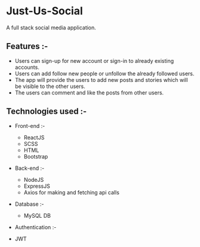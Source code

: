 # Just-Us-Social
A full stack social media application.

## Features :-
- Users can sign-up for new account or sign-in to already existing accounts.
- Users can add follow new people or unfollow the already followed users.
- The app will provide the users to add new posts and stories which will be visible to the other users.
- The users can comment and like the posts from other users.

## Technologies used :- 
- Front-end :- 
  - ReactJS
  - SCSS
  - HTML
  - Bootstrap

- Back-end :- 
  - NodeJS
  - ExpressJS
  - Axios for making and fetching api calls
  
- Database :- 
  - MySQL DB

- Authentication :- 
 - JWT 